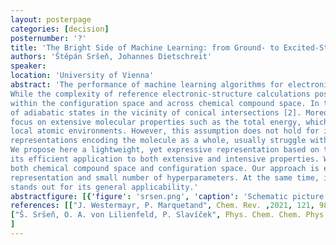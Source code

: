 ```yaml
---
layout: posterpage
categories: [decision]
posternumber: '?'
title: 'The Bright Side of Machine Learning: from Ground- to Excited-State Applications'
authors: 'Štěpán Sršeň, Johannes Dietschreit'
speaker: 
location: 'University of Vienna'
abstract: 'The performance of machine learning algorithms for electronically excited states significantly lags behind ground-state applications [1]. 
While the complexity of reference electronic-structure calculations poses a problem of its own, there are additional obstacles when learning both 
within the configuration space and across chemical compound space. In the configuration space, for example, we have to deal with insufficient smoothness 
of adiabatic states in the vicinity of conical intersections [2]. Moreover, most of the state-of-the-art molecular representations and machine learning models 
focus on extensive molecular properties such as the total energy, which is reflected in their design. These models often assume additivity of contributions from 
local atomic environments. However, this assumption does not hold for intensive properties such as excitation properties. On the other hand, global molecular 
representations encoding the molecule as a whole, usually struggle with missing permutational invariance and non-constant size when learning in the chemical compound space.
We propose here a lightweight, yet expressive representation based on the expansion into spherical harmonics (see Fig. 1) and two machine learning kernels allowing 
its efficient application to both extensive and intensive properties. We demonstrate the performance of our kernel-based framework on multiple datasets, encompassing 
both chemical compound space and configuration space. Our approach is easily implementable thanks to its simplicity, and cheap to apply due to the small size of the 
representation and small number of hyperparameters. At the same time, it reaches or surpasses the accuracy of current state-of-the-art representations and kernels and 
stands out for its general applicability.'
abstractfigure: [{'figure': 'srsen.png', 'caption': 'Schematic picture of the representation'}]
references: [["J. Westermayr, P. Marquetand", Chem. Rev. ,2021, 121, 9873–9926],
["Š. Sršeň, O. A. von Lilienfeld, P. Slavíček", Phys. Chem. Chem. Phys. ,2024, 26, 4306–4319]
]
---
```

